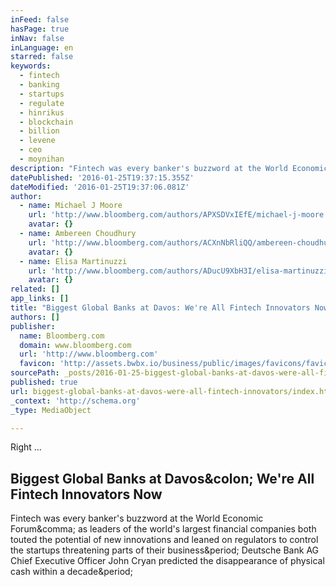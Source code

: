 ```yaml
---
inFeed: false
hasPage: true
inNav: false
inLanguage: en
starred: false
keywords:
  - fintech
  - banking
  - startups
  - regulate
  - hinrikus
  - blockchain
  - billion
  - levene
  - ceo
  - moynihan
description: "Fintech was every banker's buzzword at the World Economic Forum, as leaders of the world's largest financial companies both touted the potential of new innovations and leaned on regulators to control the startups threatening parts of their business. Deutsche Bank AG Chief Executive Officer John Cryan predicted the disappearance of physical cash within a decade."
datePublished: '2016-01-25T19:37:15.355Z'
dateModified: '2016-01-25T19:37:06.081Z'
author:
  - name: Michael J Moore
    url: 'http://www.bloomberg.com/authors/APXSDVxIEfE/michael-j-moore'
    avatar: {}
  - name: Ambereen Choudhury
    url: 'http://www.bloomberg.com/authors/ACXnNbRliQQ/ambereen-choudhury'
    avatar: {}
  - name: Elisa Martinuzzi
    url: 'http://www.bloomberg.com/authors/ADucU9XbH3I/elisa-martinuzzi'
    avatar: {}
related: []
app_links: []
title: "Biggest Global Banks at Davos: We're All Fintech Innovators Now"
authors: []
publisher:
  name: Bloomberg.com
  domain: www.bloomberg.com
  url: 'http://www.bloomberg.com'
  favicon: 'http://assets.bwbx.io/business/public/images/favicons/favicon-32x32-d2b81a9373.png'
sourcePath: _posts/2016-01-25-biggest-global-banks-at-davos-were-all-fintech-innovators.md
published: true
url: biggest-global-banks-at-davos-were-all-fintech-innovators/index.html
_context: 'http://schema.org'
_type: MediaObject

---
```

Right ... 

<article style=""><h1>Biggest Global Banks at Davos&amp;colon; We're All Fintech Innovators Now</h1><p>Fintech was every banker's buzzword at the World Economic Forum&amp;comma; as leaders of the world's largest financial companies both touted the potential of new innovations and leaned on regulators to control the startups threatening parts of their business&amp;period; Deutsche Bank AG Chief Executive Officer John Cryan predicted the disappearance of physical cash within a decade&amp;period;</p></article>